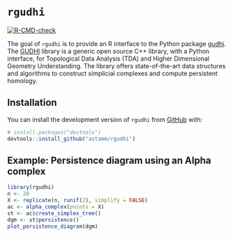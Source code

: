 
<!-- README.md is generated from README.Rmd. Please edit that file -->

# `rgudhi`

<!-- badges: start -->

[![R-CMD-check](https://github.com/astamm/rgudhi/actions/workflows/R-CMD-check.yaml/badge.svg)](https://github.com/astamm/rgudhi/actions/workflows/R-CMD-check.yaml)
<!-- badges: end -->

The goal of `rgudhi` is to provide an R interface to the Python package
[gudhi](https://gudhi.inria.fr/python/latest/). The
[GUDHI](https://gudhi.inria.fr) library is a generic open source C++
library, with a Python interface, for Topological Data Analysis (TDA)
and Higher Dimensional Geometry Understanding. The library offers
state-of-the-art data structures and algorithms to construct simplicial
complexes and compute persistent homology.

## Installation

You can install the development version of `rgudhi` from
[GitHub](https://github.com/) with:

``` r
# install.packages("devtools")
devtools::install_github("astamm/rgudhi")
```

## Example: Persistence diagram using an Alpha complex

``` r
library(rgudhi)
n <- 20
X <- replicate(n, runif(2), simplify = FALSE)
ac <- alpha_complex(points = X)
st <- ac$create_simplex_tree()
dgm <- st$persistence()
plot_persistence_diagram(dgm)
```
